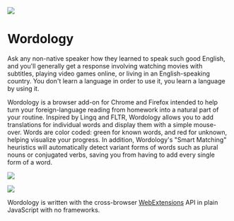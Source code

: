 ![](https://i.imgur.com/SfsRxNs.png)
# Wordology

Ask any non-native speaker how they learned to speak such good English, and you'll generally get a response involving watching movies with subtitles, playing video games online, or living in an English-speaking country. You don't learn a language in order to use it, you learn a language by using it.

Wordology is a browser add-on for Chrome and Firefox intended to help turn your foreign-language reading from homework into a natural part of your routine. Inspired by Lingq and FLTR, Wordology allows you to add translations for individual words and display them with a simple mouse-over. Words are color coded: green for known words, and red for unknown, helping visualize your progress. In addition, Wordology's "Smart Matching" heuristics will automatically detect variant forms of words such as plural nouns or conjugated verbs, saving you from having to add every single form of a word.

![](https://i.imgur.com/tmIJtBN.png)

![](https://i.imgur.com/pZKBtsO.png)

Wordology is written with the cross-browser [WebExtensions](https://developer.mozilla.org/en-US/docs/Mozilla/Add-ons/WebExtensions/What_are_WebExtensions) API in plain JavaScript with no frameworks.
